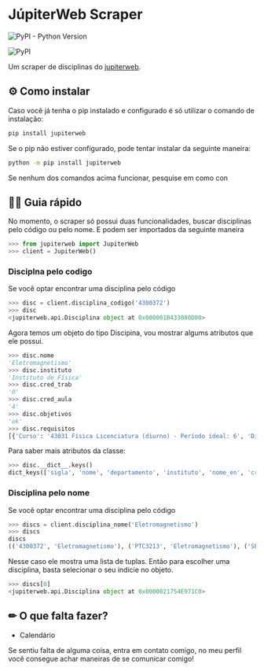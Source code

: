 # JúpiterWeb Scraper

![PyPI - Python Version](https://img.shields.io/badge/python-%3E%3D%203.8%20-blue?style=flat-square)

![PyPI](https://img.shields.io/pypi/v/jupiterweb?label=Versão&style=flat-square)

Um scraper de disciplinas do [jupiterweb](https://uspdigital.usp.br/jupiterweb/). 

## ⚙ Como instalar 

Caso você já tenha o pip instalado e configurado é só utilizar o comando de instalação:

```bash
pip install jupiterweb
```

Se o pip não estiver configurado, pode tentar instalar da seguinte maneira:

```bash
python -m pip install jupiterweb
```

Se nenhum dos comandos acima funcionar, pesquise em como con

## 🧙‍♂️ Guia rápido 

No momento, o scraper só possui duas funcionalidades, buscar disciplinas pelo código ou pelo nome. E podem ser importados da seguinte maneira

```python
>>> from jupiterweb import JupiterWeb
>>> client = JupiterWeb()
```

### Disciplna pelo codigo

Se você optar encontrar uma disciplina pelo código

```python
>>> disc = client.disciplina_codigo('4300372')
>>> disc 
<jupiterweb.api.Disciplina object at 0x000001B433080D00>
```

Agora temos um objeto do tipo Discipina, vou mostrar algums atributos que ele possui.

```python
>>> disc.nome
'Eletromagnetismo'
>>> disc.instituto
'Instituto de Física'
>>> disc.cred_trab
'0'
>>> disc.cred_aula
'4'
>>> disc.objetivos
'ok'
>>> disc.requisitos
[{'Curso': '43031 Física Licenciatura (diurno) - Período ideal: 6', 'Disciplinas': [{'Sigla': '4300160', 'Nome': 'Ótica'}, {'Sigla': '4300271', 'Nome': 'Eletricidade e Magnetismo II'}, {'Sigla': 'MAT0105', 'Nome': 'Geometria Analítica'}, {'Sigla': 'MAT2351', 'Nome': 'Cálculo para Funções de Várias Variáveis I'}]}, {'Curso': '43031 Física Licenciatura (noturno) - Período ideal: 6', 'Disciplinas': [{'Sigla': '4300160', 'Nome': 'Ótica'}, {'Sigla': '4300271', 'Nome': 'Eletricidade e Magnetismo II'}, {'Sigla': 'MAT0105', 'Nome': 'Geometria Analítica'}, {'Sigla': 'MAT2351', 'Nome': 'Cálculo para Funções de Várias Variáveis I'}]}]
```

Para saber mais atributos da classe:

```python
>>> disc.__dict__.keys()
dict_keys(['sigla', 'nome', 'departamento', 'instituto', 'nome_en', 'cred_aula', 'cred_trab', 'carga_horaria', 'tipo', 'data_ativação', 'data_desativação', 'docentes', 'objetivos', 'programa_resumido', 'programa', 'avaliação', 'bibliografia', 'requisitos', 'oferecimento'])
```

### Disciplina pelo nome

Se você optar encontrar uma disciplina pelo código

```python
>>> discs = client.disciplina_nome('Eletromagnetismo')
>>> discs
discs
(('4300372', 'Eletromagnetismo'), ('PTC3213', 'Eletromagnetismo'), ('SEL0608', 'Eletromagnetismo'), ('PTC2313', 'Eletromagnetismo'), ('SEL0309', 'Eletromagnetismo'), ('LOM3205', 'Eletromagnetismo'), ('7600021', 'Eletromagnetismo'), ('5910150', 'Eletromagnetismnto'), ('7600035', 'Eletromagnetismo Avançado'), ('7600036', 'Eletromagnetismo Computacional'), ('4300303', 'Eletromagnetismo I'), ('4302303', 'Eletromagnetismo I'), ('4300304', 'Eletromagnetismo II'), ('4302304', 'Eletromagnetismo II'), ('4300373', 'Laboratório de Eletromagnetismo'), ('PTC2310', 'Noções de Ondas e Eletromagnetismo'))
```

Nesse caso ele mostra uma lista de tuplas. Então para escolher uma disciplina, basta selecionar o seu indicie no objeto.

```python
>>> discs[0]
<jupiterweb.api.Disciplina object at 0x0000021754E971C0>
```

## ✏ O que falta fazer?  

- Calendário

Se sentiu falta de alguma coisa, entra em contato comigo, no meu perfil você consegue achar maneiras de se comunicar comigo!
